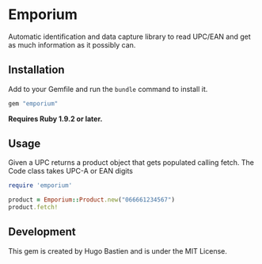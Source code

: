 # Emporium

Automatic identification and data capture library to read UPC/EAN and get as much information as it possibly can.

## Installation

Add to your Gemfile and run the `bundle` command to install it.

 ```ruby
 gem "emporium"
 ```

**Requires Ruby 1.9.2 or later.**


## Usage

Given a UPC returns a product object that gets populated calling fetch. The Code class takes UPC-A or EAN digits

 ```ruby
 require 'emporium'

 product = Emporium::Product.new("066661234567")
 product.fetch!
 ```

## Development

This gem is created by Hugo Bastien and is under the MIT License.